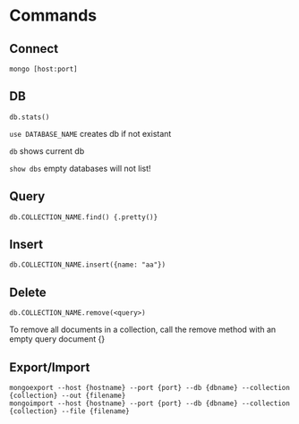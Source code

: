 # Commands

## Connect

`mongo [host:port]`

## DB

`db.stats()`

`use DATABASE_NAME` creates db if not existant

`db` shows current db

`show dbs` empty databases will not list!

## Query

`db.COLLECTION_NAME.find() {.pretty()}`

## Insert

`db.COLLECTION_NAME.insert({name: "aa"})`

## Delete

`db.COLLECTION_NAME.remove(<query>)`

To remove all documents in a collection, call the remove method with an empty query document {}


## Export/Import

```
mongoexport --host {hostname} --port {port} --db {dbname} --collection {collection} --out {filename}
mongoimport --host {hostname} --port {port} --db {dbname} --collection {collection} --file {filename}
```

